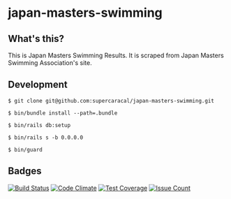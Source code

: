# japan-masters-swimming

## What's this?

This is Japan Masters Swimming Results. It is scraped from Japan Masters Swimming Association's site.

## Development

```
$ git clone git@github.com:supercaracal/japan-masters-swimming.git
```

```
$ bin/bundle install --path=.bundle
```

```
$ bin/rails db:setup
```

```
$ bin/rails s -b 0.0.0.0
```

```
$ bin/guard
```

## Badges

[![Build Status](https://travis-ci.org/supercaracal/japan-masters-swimming.svg?branch=master)](https://travis-ci.org/supercaracal/japan-masters-swimming)
[![Code Climate](https://codeclimate.com/github/supercaracal/japan-masters-swimming/badges/gpa.svg)](https://codeclimate.com/github/supercaracal/japan-masters-swimming)
[![Test Coverage](https://codeclimate.com/github/supercaracal/japan-masters-swimming/badges/coverage.svg)](https://codeclimate.com/github/supercaracal/japan-masters-swimming/coverage)
[![Issue Count](https://codeclimate.com/github/supercaracal/japan-masters-swimming/badges/issue_count.svg)](https://codeclimate.com/github/supercaracal/japan-masters-swimming/issues)
